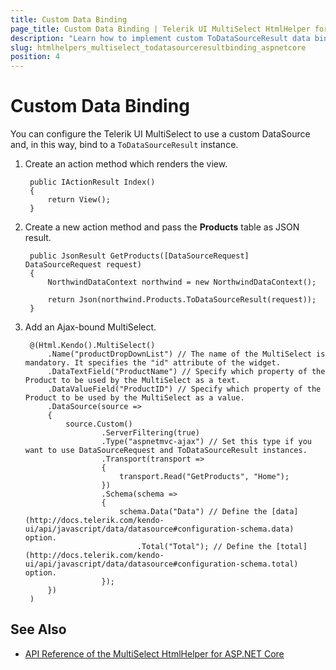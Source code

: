 ```yaml
---
title: Custom Data Binding
page_title: Custom Data Binding | Telerik UI MultiSelect HtmlHelper for ASP.NET Core
description: "Learn how to implement custom ToDataSourceResult data binding in the Telerik UI MultiSelect HtmlHelper for ASP.NET Core (MVC 6 or ASP.NET Core MVC)."
slug: htmlhelpers_multiselect_todatasourceresultbinding_aspnetcore
position: 4
---
```


# Custom Data Binding

You can configure the Telerik UI MultiSelect to use a custom DataSource and, in this way, bind to a `ToDataSourceResult` instance.

1. Create an action method which renders the view.

        public IActionResult Index()
        {
            return View();
        }

1. Create a new action method and pass the **Products** table as JSON result.

        public JsonResult GetProducts([DataSourceRequest] DataSourceRequest request)
        {
            NorthwindDataContext northwind = new NorthwindDataContext();

            return Json(northwind.Products.ToDataSourceResult(request));
        }

1. Add an Ajax-bound MultiSelect.

        @(Html.Kendo().MultiSelect()
            .Name("productDropDownList") // The name of the MultiSelect is mandatory. It specifies the "id" attribute of the widget.
            .DataTextField("ProductName") // Specify which property of the Product to be used by the MultiSelect as a text.
            .DataValueField("ProductID") // Specify which property of the Product to be used by the MultiSelect as a value.
            .DataSource(source =>
            {
                source.Custom()
                        .ServerFiltering(true)
                        .Type("aspnetmvc-ajax") // Set this type if you want to use DataSourceRequest and ToDataSourceResult instances.
                        .Transport(transport =>
                        {
                            transport.Read("GetProducts", "Home");
                        })
                        .Schema(schema =>
                        {
                            schema.Data("Data") // Define the [data](http://docs.telerik.com/kendo-ui/api/javascript/data/datasource#configuration-schema.data) option.
                                .Total("Total"); // Define the [total](http://docs.telerik.com/kendo-ui/api/javascript/data/datasource#configuration-schema.total) option.
                        });
            })
        )

## See Also

* [API Reference of the MultiSelect HtmlHelper for ASP.NET Core](/api/multiselect)
